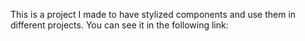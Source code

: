 This is a project I made to have stylized components and use them in different projects. You can see it in the following link: 